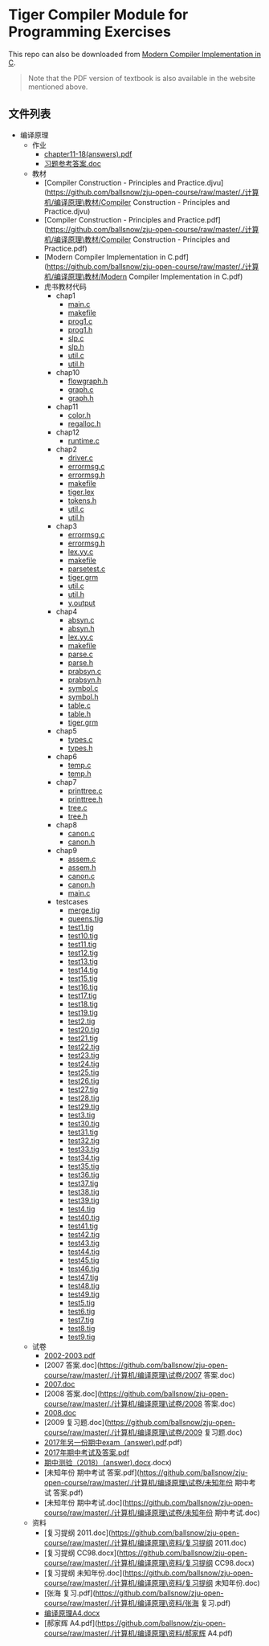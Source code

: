 # Tiger Compiler Module for Programming Exercises

This repo can also be downloaded from [Modern Compiler Implementation in C](https://www.cs.princeton.edu/~appel/modern/c/).

> Note that the PDF version of textbook is also available in the website mentioned above.


## 文件列表

- 编译原理
    - 作业
        - [chapter11-18(answers).pdf](https://github.com/ballsnow/zju-open-course/raw/master/./计算机/编译原理\作业/chapter11-18(answers).pdf)
        - [习题参考答案.doc](https://github.com/ballsnow/zju-open-course/raw/master/./计算机/编译原理\作业/习题参考答案.doc)
    - 教材
        - [Compiler Construction - Principles and Practice.djvu](https://github.com/ballsnow/zju-open-course/raw/master/./计算机/编译原理\教材/Compiler Construction - Principles and Practice.djvu)
        - [Compiler Construction - Principles and Practice.pdf](https://github.com/ballsnow/zju-open-course/raw/master/./计算机/编译原理\教材/Compiler Construction - Principles and Practice.pdf)
        - [Modern Compiler Implementation in C.pdf](https://github.com/ballsnow/zju-open-course/raw/master/./计算机/编译原理\教材/Modern Compiler Implementation in C.pdf)
        - 虎书教材代码
            - chap1
                - [main.c](https://github.com/ballsnow/zju-open-course/raw/master/./计算机/编译原理\教材\虎书教材代码\chap1/main.c)
                - [makefile](https://github.com/ballsnow/zju-open-course/raw/master/./计算机/编译原理\教材\虎书教材代码\chap1/makefile)
                - [prog1.c](https://github.com/ballsnow/zju-open-course/raw/master/./计算机/编译原理\教材\虎书教材代码\chap1/prog1.c)
                - [prog1.h](https://github.com/ballsnow/zju-open-course/raw/master/./计算机/编译原理\教材\虎书教材代码\chap1/prog1.h)
                - [slp.c](https://github.com/ballsnow/zju-open-course/raw/master/./计算机/编译原理\教材\虎书教材代码\chap1/slp.c)
                - [slp.h](https://github.com/ballsnow/zju-open-course/raw/master/./计算机/编译原理\教材\虎书教材代码\chap1/slp.h)
                - [util.c](https://github.com/ballsnow/zju-open-course/raw/master/./计算机/编译原理\教材\虎书教材代码\chap1/util.c)
                - [util.h](https://github.com/ballsnow/zju-open-course/raw/master/./计算机/编译原理\教材\虎书教材代码\chap1/util.h)
            - chap10
                - [flowgraph.h](https://github.com/ballsnow/zju-open-course/raw/master/./计算机/编译原理\教材\虎书教材代码\chap10/flowgraph.h)
                - [graph.c](https://github.com/ballsnow/zju-open-course/raw/master/./计算机/编译原理\教材\虎书教材代码\chap10/graph.c)
                - [graph.h](https://github.com/ballsnow/zju-open-course/raw/master/./计算机/编译原理\教材\虎书教材代码\chap10/graph.h)
            - chap11
                - [color.h](https://github.com/ballsnow/zju-open-course/raw/master/./计算机/编译原理\教材\虎书教材代码\chap11/color.h)
                - [regalloc.h](https://github.com/ballsnow/zju-open-course/raw/master/./计算机/编译原理\教材\虎书教材代码\chap11/regalloc.h)
            - chap12
                - [runtime.c](https://github.com/ballsnow/zju-open-course/raw/master/./计算机/编译原理\教材\虎书教材代码\chap12/runtime.c)
            - chap2
                - [driver.c](https://github.com/ballsnow/zju-open-course/raw/master/./计算机/编译原理\教材\虎书教材代码\chap2/driver.c)
                - [errormsg.c](https://github.com/ballsnow/zju-open-course/raw/master/./计算机/编译原理\教材\虎书教材代码\chap2/errormsg.c)
                - [errormsg.h](https://github.com/ballsnow/zju-open-course/raw/master/./计算机/编译原理\教材\虎书教材代码\chap2/errormsg.h)
                - [makefile](https://github.com/ballsnow/zju-open-course/raw/master/./计算机/编译原理\教材\虎书教材代码\chap2/makefile)
                - [tiger.lex](https://github.com/ballsnow/zju-open-course/raw/master/./计算机/编译原理\教材\虎书教材代码\chap2/tiger.lex)
                - [tokens.h](https://github.com/ballsnow/zju-open-course/raw/master/./计算机/编译原理\教材\虎书教材代码\chap2/tokens.h)
                - [util.c](https://github.com/ballsnow/zju-open-course/raw/master/./计算机/编译原理\教材\虎书教材代码\chap2/util.c)
                - [util.h](https://github.com/ballsnow/zju-open-course/raw/master/./计算机/编译原理\教材\虎书教材代码\chap2/util.h)
            - chap3
                - [errormsg.c](https://github.com/ballsnow/zju-open-course/raw/master/./计算机/编译原理\教材\虎书教材代码\chap3/errormsg.c)
                - [errormsg.h](https://github.com/ballsnow/zju-open-course/raw/master/./计算机/编译原理\教材\虎书教材代码\chap3/errormsg.h)
                - [lex.yy.c](https://github.com/ballsnow/zju-open-course/raw/master/./计算机/编译原理\教材\虎书教材代码\chap3/lex.yy.c)
                - [makefile](https://github.com/ballsnow/zju-open-course/raw/master/./计算机/编译原理\教材\虎书教材代码\chap3/makefile)
                - [parsetest.c](https://github.com/ballsnow/zju-open-course/raw/master/./计算机/编译原理\教材\虎书教材代码\chap3/parsetest.c)
                - [tiger.grm](https://github.com/ballsnow/zju-open-course/raw/master/./计算机/编译原理\教材\虎书教材代码\chap3/tiger.grm)
                - [util.c](https://github.com/ballsnow/zju-open-course/raw/master/./计算机/编译原理\教材\虎书教材代码\chap3/util.c)
                - [util.h](https://github.com/ballsnow/zju-open-course/raw/master/./计算机/编译原理\教材\虎书教材代码\chap3/util.h)
                - [y.output](https://github.com/ballsnow/zju-open-course/raw/master/./计算机/编译原理\教材\虎书教材代码\chap3/y.output)
            - chap4
                - [absyn.c](https://github.com/ballsnow/zju-open-course/raw/master/./计算机/编译原理\教材\虎书教材代码\chap4/absyn.c)
                - [absyn.h](https://github.com/ballsnow/zju-open-course/raw/master/./计算机/编译原理\教材\虎书教材代码\chap4/absyn.h)
                - [lex.yy.c](https://github.com/ballsnow/zju-open-course/raw/master/./计算机/编译原理\教材\虎书教材代码\chap4/lex.yy.c)
                - [makefile](https://github.com/ballsnow/zju-open-course/raw/master/./计算机/编译原理\教材\虎书教材代码\chap4/makefile)
                - [parse.c](https://github.com/ballsnow/zju-open-course/raw/master/./计算机/编译原理\教材\虎书教材代码\chap4/parse.c)
                - [parse.h](https://github.com/ballsnow/zju-open-course/raw/master/./计算机/编译原理\教材\虎书教材代码\chap4/parse.h)
                - [prabsyn.c](https://github.com/ballsnow/zju-open-course/raw/master/./计算机/编译原理\教材\虎书教材代码\chap4/prabsyn.c)
                - [prabsyn.h](https://github.com/ballsnow/zju-open-course/raw/master/./计算机/编译原理\教材\虎书教材代码\chap4/prabsyn.h)
                - [symbol.c](https://github.com/ballsnow/zju-open-course/raw/master/./计算机/编译原理\教材\虎书教材代码\chap4/symbol.c)
                - [symbol.h](https://github.com/ballsnow/zju-open-course/raw/master/./计算机/编译原理\教材\虎书教材代码\chap4/symbol.h)
                - [table.c](https://github.com/ballsnow/zju-open-course/raw/master/./计算机/编译原理\教材\虎书教材代码\chap4/table.c)
                - [table.h](https://github.com/ballsnow/zju-open-course/raw/master/./计算机/编译原理\教材\虎书教材代码\chap4/table.h)
                - [tiger.grm](https://github.com/ballsnow/zju-open-course/raw/master/./计算机/编译原理\教材\虎书教材代码\chap4/tiger.grm)
            - chap5
                - [types.c](https://github.com/ballsnow/zju-open-course/raw/master/./计算机/编译原理\教材\虎书教材代码\chap5/types.c)
                - [types.h](https://github.com/ballsnow/zju-open-course/raw/master/./计算机/编译原理\教材\虎书教材代码\chap5/types.h)
            - chap6
                - [temp.c](https://github.com/ballsnow/zju-open-course/raw/master/./计算机/编译原理\教材\虎书教材代码\chap6/temp.c)
                - [temp.h](https://github.com/ballsnow/zju-open-course/raw/master/./计算机/编译原理\教材\虎书教材代码\chap6/temp.h)
            - chap7
                - [printtree.c](https://github.com/ballsnow/zju-open-course/raw/master/./计算机/编译原理\教材\虎书教材代码\chap7/printtree.c)
                - [printtree.h](https://github.com/ballsnow/zju-open-course/raw/master/./计算机/编译原理\教材\虎书教材代码\chap7/printtree.h)
                - [tree.c](https://github.com/ballsnow/zju-open-course/raw/master/./计算机/编译原理\教材\虎书教材代码\chap7/tree.c)
                - [tree.h](https://github.com/ballsnow/zju-open-course/raw/master/./计算机/编译原理\教材\虎书教材代码\chap7/tree.h)
            - chap8
                - [canon.c](https://github.com/ballsnow/zju-open-course/raw/master/./计算机/编译原理\教材\虎书教材代码\chap8/canon.c)
                - [canon.h](https://github.com/ballsnow/zju-open-course/raw/master/./计算机/编译原理\教材\虎书教材代码\chap8/canon.h)
            - chap9
                - [assem.c](https://github.com/ballsnow/zju-open-course/raw/master/./计算机/编译原理\教材\虎书教材代码\chap9/assem.c)
                - [assem.h](https://github.com/ballsnow/zju-open-course/raw/master/./计算机/编译原理\教材\虎书教材代码\chap9/assem.h)
                - [canon.c](https://github.com/ballsnow/zju-open-course/raw/master/./计算机/编译原理\教材\虎书教材代码\chap9/canon.c)
                - [canon.h](https://github.com/ballsnow/zju-open-course/raw/master/./计算机/编译原理\教材\虎书教材代码\chap9/canon.h)
                - [main.c](https://github.com/ballsnow/zju-open-course/raw/master/./计算机/编译原理\教材\虎书教材代码\chap9/main.c)
            - testcases
                - [merge.tig](https://github.com/ballsnow/zju-open-course/raw/master/./计算机/编译原理\教材\虎书教材代码\testcases/merge.tig)
                - [queens.tig](https://github.com/ballsnow/zju-open-course/raw/master/./计算机/编译原理\教材\虎书教材代码\testcases/queens.tig)
                - [test1.tig](https://github.com/ballsnow/zju-open-course/raw/master/./计算机/编译原理\教材\虎书教材代码\testcases/test1.tig)
                - [test10.tig](https://github.com/ballsnow/zju-open-course/raw/master/./计算机/编译原理\教材\虎书教材代码\testcases/test10.tig)
                - [test11.tig](https://github.com/ballsnow/zju-open-course/raw/master/./计算机/编译原理\教材\虎书教材代码\testcases/test11.tig)
                - [test12.tig](https://github.com/ballsnow/zju-open-course/raw/master/./计算机/编译原理\教材\虎书教材代码\testcases/test12.tig)
                - [test13.tig](https://github.com/ballsnow/zju-open-course/raw/master/./计算机/编译原理\教材\虎书教材代码\testcases/test13.tig)
                - [test14.tig](https://github.com/ballsnow/zju-open-course/raw/master/./计算机/编译原理\教材\虎书教材代码\testcases/test14.tig)
                - [test15.tig](https://github.com/ballsnow/zju-open-course/raw/master/./计算机/编译原理\教材\虎书教材代码\testcases/test15.tig)
                - [test16.tig](https://github.com/ballsnow/zju-open-course/raw/master/./计算机/编译原理\教材\虎书教材代码\testcases/test16.tig)
                - [test17.tig](https://github.com/ballsnow/zju-open-course/raw/master/./计算机/编译原理\教材\虎书教材代码\testcases/test17.tig)
                - [test18.tig](https://github.com/ballsnow/zju-open-course/raw/master/./计算机/编译原理\教材\虎书教材代码\testcases/test18.tig)
                - [test19.tig](https://github.com/ballsnow/zju-open-course/raw/master/./计算机/编译原理\教材\虎书教材代码\testcases/test19.tig)
                - [test2.tig](https://github.com/ballsnow/zju-open-course/raw/master/./计算机/编译原理\教材\虎书教材代码\testcases/test2.tig)
                - [test20.tig](https://github.com/ballsnow/zju-open-course/raw/master/./计算机/编译原理\教材\虎书教材代码\testcases/test20.tig)
                - [test21.tig](https://github.com/ballsnow/zju-open-course/raw/master/./计算机/编译原理\教材\虎书教材代码\testcases/test21.tig)
                - [test22.tig](https://github.com/ballsnow/zju-open-course/raw/master/./计算机/编译原理\教材\虎书教材代码\testcases/test22.tig)
                - [test23.tig](https://github.com/ballsnow/zju-open-course/raw/master/./计算机/编译原理\教材\虎书教材代码\testcases/test23.tig)
                - [test24.tig](https://github.com/ballsnow/zju-open-course/raw/master/./计算机/编译原理\教材\虎书教材代码\testcases/test24.tig)
                - [test25.tig](https://github.com/ballsnow/zju-open-course/raw/master/./计算机/编译原理\教材\虎书教材代码\testcases/test25.tig)
                - [test26.tig](https://github.com/ballsnow/zju-open-course/raw/master/./计算机/编译原理\教材\虎书教材代码\testcases/test26.tig)
                - [test27.tig](https://github.com/ballsnow/zju-open-course/raw/master/./计算机/编译原理\教材\虎书教材代码\testcases/test27.tig)
                - [test28.tig](https://github.com/ballsnow/zju-open-course/raw/master/./计算机/编译原理\教材\虎书教材代码\testcases/test28.tig)
                - [test29.tig](https://github.com/ballsnow/zju-open-course/raw/master/./计算机/编译原理\教材\虎书教材代码\testcases/test29.tig)
                - [test3.tig](https://github.com/ballsnow/zju-open-course/raw/master/./计算机/编译原理\教材\虎书教材代码\testcases/test3.tig)
                - [test30.tig](https://github.com/ballsnow/zju-open-course/raw/master/./计算机/编译原理\教材\虎书教材代码\testcases/test30.tig)
                - [test31.tig](https://github.com/ballsnow/zju-open-course/raw/master/./计算机/编译原理\教材\虎书教材代码\testcases/test31.tig)
                - [test32.tig](https://github.com/ballsnow/zju-open-course/raw/master/./计算机/编译原理\教材\虎书教材代码\testcases/test32.tig)
                - [test33.tig](https://github.com/ballsnow/zju-open-course/raw/master/./计算机/编译原理\教材\虎书教材代码\testcases/test33.tig)
                - [test34.tig](https://github.com/ballsnow/zju-open-course/raw/master/./计算机/编译原理\教材\虎书教材代码\testcases/test34.tig)
                - [test35.tig](https://github.com/ballsnow/zju-open-course/raw/master/./计算机/编译原理\教材\虎书教材代码\testcases/test35.tig)
                - [test36.tig](https://github.com/ballsnow/zju-open-course/raw/master/./计算机/编译原理\教材\虎书教材代码\testcases/test36.tig)
                - [test37.tig](https://github.com/ballsnow/zju-open-course/raw/master/./计算机/编译原理\教材\虎书教材代码\testcases/test37.tig)
                - [test38.tig](https://github.com/ballsnow/zju-open-course/raw/master/./计算机/编译原理\教材\虎书教材代码\testcases/test38.tig)
                - [test39.tig](https://github.com/ballsnow/zju-open-course/raw/master/./计算机/编译原理\教材\虎书教材代码\testcases/test39.tig)
                - [test4.tig](https://github.com/ballsnow/zju-open-course/raw/master/./计算机/编译原理\教材\虎书教材代码\testcases/test4.tig)
                - [test40.tig](https://github.com/ballsnow/zju-open-course/raw/master/./计算机/编译原理\教材\虎书教材代码\testcases/test40.tig)
                - [test41.tig](https://github.com/ballsnow/zju-open-course/raw/master/./计算机/编译原理\教材\虎书教材代码\testcases/test41.tig)
                - [test42.tig](https://github.com/ballsnow/zju-open-course/raw/master/./计算机/编译原理\教材\虎书教材代码\testcases/test42.tig)
                - [test43.tig](https://github.com/ballsnow/zju-open-course/raw/master/./计算机/编译原理\教材\虎书教材代码\testcases/test43.tig)
                - [test44.tig](https://github.com/ballsnow/zju-open-course/raw/master/./计算机/编译原理\教材\虎书教材代码\testcases/test44.tig)
                - [test45.tig](https://github.com/ballsnow/zju-open-course/raw/master/./计算机/编译原理\教材\虎书教材代码\testcases/test45.tig)
                - [test46.tig](https://github.com/ballsnow/zju-open-course/raw/master/./计算机/编译原理\教材\虎书教材代码\testcases/test46.tig)
                - [test47.tig](https://github.com/ballsnow/zju-open-course/raw/master/./计算机/编译原理\教材\虎书教材代码\testcases/test47.tig)
                - [test48.tig](https://github.com/ballsnow/zju-open-course/raw/master/./计算机/编译原理\教材\虎书教材代码\testcases/test48.tig)
                - [test49.tig](https://github.com/ballsnow/zju-open-course/raw/master/./计算机/编译原理\教材\虎书教材代码\testcases/test49.tig)
                - [test5.tig](https://github.com/ballsnow/zju-open-course/raw/master/./计算机/编译原理\教材\虎书教材代码\testcases/test5.tig)
                - [test6.tig](https://github.com/ballsnow/zju-open-course/raw/master/./计算机/编译原理\教材\虎书教材代码\testcases/test6.tig)
                - [test7.tig](https://github.com/ballsnow/zju-open-course/raw/master/./计算机/编译原理\教材\虎书教材代码\testcases/test7.tig)
                - [test8.tig](https://github.com/ballsnow/zju-open-course/raw/master/./计算机/编译原理\教材\虎书教材代码\testcases/test8.tig)
                - [test9.tig](https://github.com/ballsnow/zju-open-course/raw/master/./计算机/编译原理\教材\虎书教材代码\testcases/test9.tig)
    - 试卷
        - [2002-2003.pdf](https://github.com/ballsnow/zju-open-course/raw/master/./计算机/编译原理\试卷/2002-2003.pdf)
        - [2007 答案.doc](https://github.com/ballsnow/zju-open-course/raw/master/./计算机/编译原理\试卷/2007 答案.doc)
        - [2007.doc](https://github.com/ballsnow/zju-open-course/raw/master/./计算机/编译原理\试卷/2007.doc)
        - [2008 答案.doc](https://github.com/ballsnow/zju-open-course/raw/master/./计算机/编译原理\试卷/2008 答案.doc)
        - [2008.doc](https://github.com/ballsnow/zju-open-course/raw/master/./计算机/编译原理\试卷/2008.doc)
        - [2009 复习题.doc](https://github.com/ballsnow/zju-open-course/raw/master/./计算机/编译原理\试卷/2009 复习题.doc)
        - [2017年另一份期中exam（answer).pdf](https://github.com/ballsnow/zju-open-course/raw/master/./计算机/编译原理\试卷/2017年另一份期中exam（answer).pdf)
        - [2017年期中考试及答案.pdf](https://github.com/ballsnow/zju-open-course/raw/master/./计算机/编译原理\试卷/2017年期中考试及答案.pdf)
        - [期中测验（2018）（answer).docx](https://github.com/ballsnow/zju-open-course/raw/master/./计算机/编译原理\试卷/期中测验（2018）（answer).docx)
        - [未知年份 期中考试 答案.pdf](https://github.com/ballsnow/zju-open-course/raw/master/./计算机/编译原理\试卷/未知年份 期中考试 答案.pdf)
        - [未知年份 期中考试.doc](https://github.com/ballsnow/zju-open-course/raw/master/./计算机/编译原理\试卷/未知年份 期中考试.doc)
    - 资料
        - [复习提纲 2011.doc](https://github.com/ballsnow/zju-open-course/raw/master/./计算机/编译原理\资料/复习提纲 2011.doc)
        - [复习提纲 CC98.docx](https://github.com/ballsnow/zju-open-course/raw/master/./计算机/编译原理\资料/复习提纲 CC98.docx)
        - [复习提纲 未知年份.doc](https://github.com/ballsnow/zju-open-course/raw/master/./计算机/编译原理\资料/复习提纲 未知年份.doc)
        - [张海 复习.pdf](https://github.com/ballsnow/zju-open-course/raw/master/./计算机/编译原理\资料/张海 复习.pdf)
        - [编译原理A4.docx](https://github.com/ballsnow/zju-open-course/raw/master/./计算机/编译原理\资料/编译原理A4.docx)
        - [郝家辉 A4.pdf](https://github.com/ballsnow/zju-open-course/raw/master/./计算机/编译原理\资料/郝家辉 A4.pdf)
